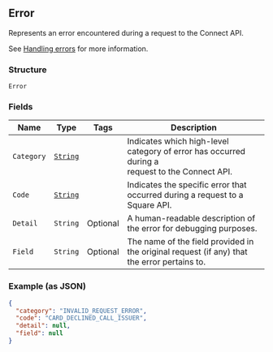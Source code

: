 ## Error

Represents an error encountered during a request to the Connect API.

See [Handling errors](#handlingerrors) for more information.

### Structure

`Error`

### Fields

| Name | Type | Tags | Description |
|  --- | --- | --- | --- |
| `Category` | [`String`](/doc/models/error-category.md) |  | Indicates which high-level category of error has occurred during a<br>request to the Connect API. |
| `Code` | [`String`](/doc/models/error-code.md) |  | Indicates the specific error that occurred during a request to a<br>Square API. |
| `Detail` | `String` | Optional | A human-readable description of the error for debugging purposes. |
| `Field` | `String` | Optional | The name of the field provided in the original request (if any) that<br>the error pertains to. |

### Example (as JSON)

```json
{
  "category": "INVALID_REQUEST_ERROR",
  "code": "CARD_DECLINED_CALL_ISSUER",
  "detail": null,
  "field": null
}
```

